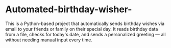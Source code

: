 # Automated-birthday-wisher-
This is a Python-based project that automatically sends birthday wishes via email to your friends or family on their special day. It reads birthday data from a file, checks for today's date, and sends a personalized greeting — all without needing manual input every time.
